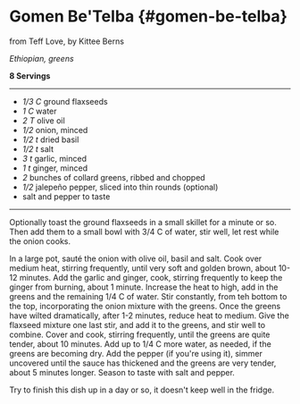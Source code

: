 # Gomen Be'Telba {#gomen-be-telba}

from Teff Love, by Kittee Berns

*Ethiopian, greens*

**8 Servings**

---

- *1/3 C* ground flaxseeds
- *1 C* water
- *2 T* olive oil
- *1/2* onion, minced
- *1/2 t* dried basil
- *1/2 t* salt
- *3 t* garlic, minced
- *1 t* ginger, minced
- *2* bunches of collard greens, ribbed and chopped
- *1/2* jalepeño pepper, sliced into thin rounds (optional)
- salt and pepper to taste

---

Optionally toast the ground flaxseeds in a small skillet for a minute or so.
Then add them to a small bowl with 3/4 C of water, stir well, let rest while the
onion cooks.

In a large pot, sauté the onion with olive oil, basil and salt. Cook over medium
heat, stirring frequently, until very soft and golden brown, about 10-12
minutes. Add the garlic and ginger, cook, stirring frequently to keep the ginger
from burning, about 1 minute. Increase the heat to high, add in the greens and
the remaining 1/4 C of water. Stir constantly, from teh bottom to the top,
incorporating the onion mixture with the greens. Once the greens have wilted
dramatically, after 1-2 minutes, reduce heat to medium. Give the flaxseed
mixture one last stir, and add it to the greens, and stir well to combine. Cover
and cook, stirring frequently, until the greens are quite tender, about 10
minutes. Add up to 1/4 C more water, as needed, if the greens are becoming dry.
Add the pepper (if you're using it), simmer uncovered until the sauce has
thickened and the greens are very tender, about 5 minutes longer. Season to
taste with salt and pepper.

Try to finish this dish up in a day or so, it doesn't keep well in the fridge.
